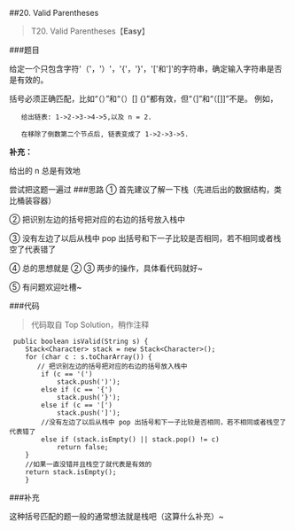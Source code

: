 ##20. Valid Parentheses
> T20. Valid Parentheses【**Easy**】


###题目


给定一个只包含字符'（'，'）'，'{'，'}'，'['和']'的字符串，确定输入字符串是否是有效的。


括号必须正确匹配，比如“（）”和“（）[] {}”都有效，但“（]”和“（[]]”不是。
例如，

```
   给出链表: 1->2->3->4->5,以及 n = 2.

   在移除了倒数第二个节点后, 链表变成了 1->2->3->5.
```

**补充：** 

给出的 n 总是有效地

尝试把这题一遍过
###思路
① 首先建议了解一下栈（先进后出的数据结构，类比桶装容器）

② 把识别左边的括号把对应的右边的括号放入栈中

③ 没有左边了以后从栈中 pop 出括号和下一子比较是否相同，若不相同或者栈空了代表错了

④ 总的思想就是 ② ③ 两步的操作，具体看代码就好~

⑤ 有问题欢迎吐槽~

###代码

>代码取自 Top Solution，稍作注释

```
 public boolean isValid(String s) {
    Stack<Character> stack = new Stack<Character>();
	for (char c : s.toCharArray()) {
	   // 把识别左边的括号把对应的右边的括号放入栈中
		if (c == '(')
			stack.push(')');
		else if (c == '{')
			stack.push('}');
		else if (c == '[')
			stack.push(']');
		//没有左边了以后从栈中 pop 出括号和下一子比较是否相同，若不相同或者栈空了代表错了
		else if (stack.isEmpty() || stack.pop() != c)
			return false;
	}
	//如果一直没错并且栈空了就代表是有效的
	return stack.isEmpty();
    }
```

###补充

这种括号匹配的题一般的通常想法就是栈吧（这算什么补充）~